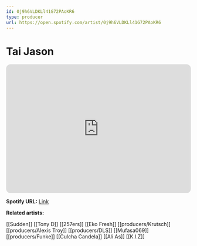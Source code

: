 ```yaml
---
id: 0j9h6VLDKLl41G72PAoKR6
type: producer
url: https://open.spotify.com/artist/0j9h6VLDKLl41G72PAoKR6
---
```

# Tai Jason

<iframe style="border-radius:12px" src="https://open.spotify.com/embed/artist/0j9h6VLDKLl41G72PAoKR6" width="100%" height="352" frameBorder="0" allowfullscreen="" allow="autoplay; clipboard-write; encrypted-media; fullscreen; picture-in-picture" loading="lazy"></iframe>

**Spotify URL:** [Link](https://open.spotify.com/artist/0j9h6VLDKLl41G72PAoKR6)

**Related artists:**

[[Sudden]]
[[Tony D]]
[[257ers]]
[[Eko Fresh]]
[[producers/Krutsch]]
[[producers/Alexis Troy]]
[[producers/DLS]]
[[Mufasa069]]
[[producers/Funke]]
[[Culcha Candela]]
[[Ali As]]
[[K.I.Z]]
